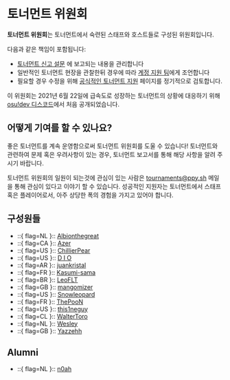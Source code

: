 # 토너먼트 위원회

**토너먼트 위원회**는 토너먼트에서 숙련된 스태프와 호스트들로 구성된 위원회입니다.

다음과 같은 책임이 포함됩니다:

- [토너먼트 신고 설문](https://pif.ephemeral.ink/tournament-reports) 에 보고되는 내용을 관리합니다
- 일반적인 토너먼트 현장을 관찰한뒤 경우에 따라 [계정 지원 팀](/wiki/People/Account_support_team)에게 조언합니다
- 필요할 경우 수정을 위해 [공식적인 토너먼트 지원](/wiki/Tournaments/Official_support) 페이지를 정기적으로 검토합니다.

이 위원회는 2021년 6월 22일에 급속도로 성장하는 토너먼트의 상황에 대응하기 위해 [osu!dev 디스코드](https://discord.com/invite/ppy)에서 처음 공개되었습니다.

## 어떻게 기여를 할 수 있나요?

좋은 토너먼트를 계속 운영함으로써 토너먼트 위원회를 도울 수 있습니다! 토너먼트와 관련하여 문제 혹은 우려사항이 있는 경우, 토너먼트 보고서를 통해 해당 사항을 알려 주시기 바랍니다.

토너먼트 위원회의 일원이 되는것에 관심이 있는 사람은 [tournaments@ppy.sh](mailto:tournaments@ppy.sh) 메일을 통해 관심이 있다고 이야기 할 수 있습니다. 성공적인 지원자는 토너먼트에서 스태프 혹은 플레이어로서, 아주 상당한 폭의 경험을 가지고 있어야 합니다.

## 구성원들

- ::{ flag=NL }:: [Albionthegreat](https://osu.ppy.sh/users/9853595)
- ::{ flag=CA }:: [Azer](https://osu.ppy.sh/users/2155578)
- ::{ flag=US }:: [ChillierPear](https://osu.ppy.sh/users/9501251)
- ::{ flag=US }:: [D I O](https://osu.ppy.sh/users/3958619)
- ::{ flag=AR }:: [juankristal](https://osu.ppy.sh/users/443656)
- ::{ flag=FR }:: [Kasumi-sama](https://osu.ppy.sh/users/6177263)
- ::{ flag=BR }:: [LeoFLT](https://osu.ppy.sh/users/3668779)
- ::{ flag=GB }:: [mangomizer](https://osu.ppy.sh/users/1893718)
- ::{ flag=US }:: [Snowleopard](https://osu.ppy.sh/users/3790227)
- ::{ flag=FR }:: [ThePooN](https://osu.ppy.sh/users/718454)
- ::{ flag=US }:: [this1neguy](https://osu.ppy.sh/users/1797189)
- ::{ flag=CL }:: [WalterToro](https://osu.ppy.sh/users/5281416)
- ::{ flag=NL }:: [Wesley](https://osu.ppy.sh/users/2407265)
- ::{ flag=GB }:: [Yazzehh](https://osu.ppy.sh/users/7068973)

## Alumni

- ::{ flag=NL }:: [n0ah](https://osu.ppy.sh/users/3086393)
